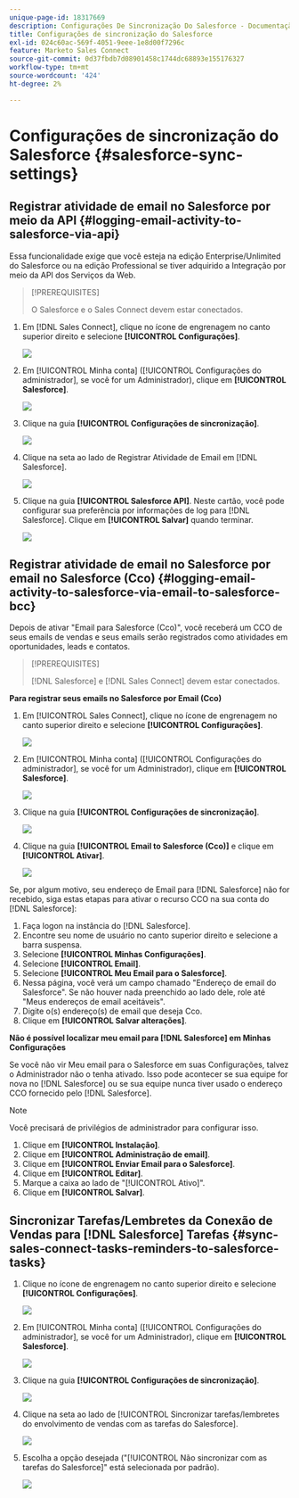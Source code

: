 ```yaml
---
unique-page-id: 18317669
description: Configurações De Sincronização Do Salesforce - Documentação Do Marketo - Documentação Do Produto
title: Configurações de sincronização do Salesforce
exl-id: 024c60ac-569f-4051-9eee-1e8d00f7296c
feature: Marketo Sales Connect
source-git-commit: 0d37fbdb7d08901458c1744dc68893e155176327
workflow-type: tm+mt
source-wordcount: '424'
ht-degree: 2%

---
```


# Configurações de sincronização do Salesforce {#salesforce-sync-settings}

## Registrar atividade de email no Salesforce por meio da API {#logging-email-activity-to-salesforce-via-api}

Essa funcionalidade exige que você esteja na edição Enterprise/Unlimited do Salesforce ou na edição Professional se tiver adquirido a Integração por meio da API dos Serviços da Web.

>[!PREREQUISITES]
>
>O Salesforce e o Sales Connect devem estar conectados.

1. Em [!DNL Sales Connect], clique no ícone de engrenagem no canto superior direito e selecione **[!UICONTROL Configurações]**.

   ![](assets/one-2.png)

1. Em [!UICONTROL Minha conta] ([!UICONTROL Configurações do administrador], se você for um Administrador), clique em **[!UICONTROL Salesforce]**.

   ![](assets/two-2.png)

1. Clique na guia **[!UICONTROL Configurações de sincronização]**.

   ![](assets/three-1.png)

1. Clique na seta ao lado de Registrar Atividade de Email em [!DNL Salesforce].

   ![](assets/four-1.png)

1. Clique na guia **[!UICONTROL Salesforce API]**. Neste cartão, você pode configurar sua preferência por informações de log para [!DNL Salesforce]. Clique em **[!UICONTROL Salvar]** quando terminar.

   ![](assets/five.png)

## Registrar atividade de email no Salesforce por email no Salesforce (Cco) {#logging-email-activity-to-salesforce-via-email-to-salesforce-bcc}

Depois de ativar &quot;Email para Salesforce (Cco)&quot;, você receberá um CCO de seus emails de vendas e seus emails serão registrados como atividades em oportunidades, leads e contatos.

>[!PREREQUISITES]
>
>[!DNL Salesforce] e [!DNL Sales Connect] devem estar conectados.

**Para registrar seus emails no Salesforce por Email (Cco)**

1. Em [!UICONTROL Sales Connect], clique no ícone de engrenagem no canto superior direito e selecione **[!UICONTROL Configurações]**.

   ![](assets/one-3.png)

1. Em [!UICONTROL Minha conta] ([!UICONTROL Configurações do administrador], se você for um Administrador), clique em **[!UICONTROL Salesforce]**.

   ![](assets/two-3.png)

1. Clique na guia **[!UICONTROL Configurações de sincronização]**.

   ![](assets/three-1.png)

1. Clique na guia **[!UICONTROL Email to Salesforce (Cco)]** e clique em **[!UICONTROL Ativar]**.

   ![](assets/six-2.png)

Se, por algum motivo, seu endereço de Email para [!DNL Salesforce] não for recebido, siga estas etapas para ativar o recurso CCO na sua conta do [!DNL Salesforce]:

1. Faça logon na instância do [!DNL Salesforce].
1. Encontre seu nome de usuário no canto superior direito e selecione a barra suspensa.
1. Selecione **[!UICONTROL Minhas Configurações]**.
1. Selecione **[!UICONTROL Email]**.
1. Selecione **[!UICONTROL Meu Email para o Salesforce]**.
1. Nessa página, você verá um campo chamado &quot;Endereço de email do Salesforce&quot;. Se não houver nada preenchido ao lado dele, role até &quot;Meus endereços de email aceitáveis&quot;.
1. Digite o(s) endereço(s) de email que deseja Cco.
1. Clique em **[!UICONTROL Salvar alterações]**.

**Não é possível localizar meu email para [!DNL Salesforce] em Minhas Configurações**

Se você não vir Meu email para o Salesforce em suas Configurações, talvez o Administrador não o tenha ativado. Isso pode acontecer se sua equipe for nova no [!DNL Salesforce] ou se sua equipe nunca tiver usado o endereço CCO fornecido pelo [!DNL Salesforce].

>[!NOTE]
>
>Você precisará de privilégios de administrador para configurar isso.

1. Clique em **[!UICONTROL Instalação]**.
1. Clique em **[!UICONTROL Administração de email]**.
1. Clique em **[!UICONTROL Enviar Email para o Salesforce]**.
1. Clique em **[!UICONTROL Editar]**.
1. Marque a caixa ao lado de &quot;[!UICONTROL Ativo]&quot;.
1. Clique em **[!UICONTROL Salvar]**.

## Sincronizar Tarefas/Lembretes da Conexão de Vendas para [!DNL Salesforce] Tarefas {#sync-sales-connect-tasks-reminders-to-salesforce-tasks}

1. Clique no ícone de engrenagem no canto superior direito e selecione **[!UICONTROL Configurações]**.

   ![](assets/one-3.png)

1. Em [!UICONTROL Minha conta] ([!UICONTROL Configurações do administrador], se você for um Administrador), clique em **[!UICONTROL Salesforce]**.

   ![](assets/two-2.png)

1. Clique na guia **[!UICONTROL Configurações de sincronização]**.

   ![](assets/three-1.png)

1. Clique na seta ao lado de [!UICONTROL Sincronizar tarefas/lembretes do envolvimento de vendas com as tarefas do Salesforce].

   ![](assets/seven-2.png)

1. Escolha a opção desejada (&quot;[!UICONTROL Não sincronizar com as tarefas do Salesforce]&quot; está selecionada por padrão).

   ![](assets/eight.png)
